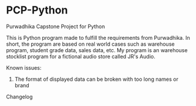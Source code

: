 # PCP-Python
Purwadhika Capstone Project for Python

This is Python program made to fulfill the requirements from Purwadhika.
In short, the program are based on real world cases such as warehouse program, student grade data, sales data, etc.
My program is an warehouse stocklist program for a fictional audio store called JR's Audio.

Known issues:
1. The format of displayed data can be broken with too long names or brand

Changelog
